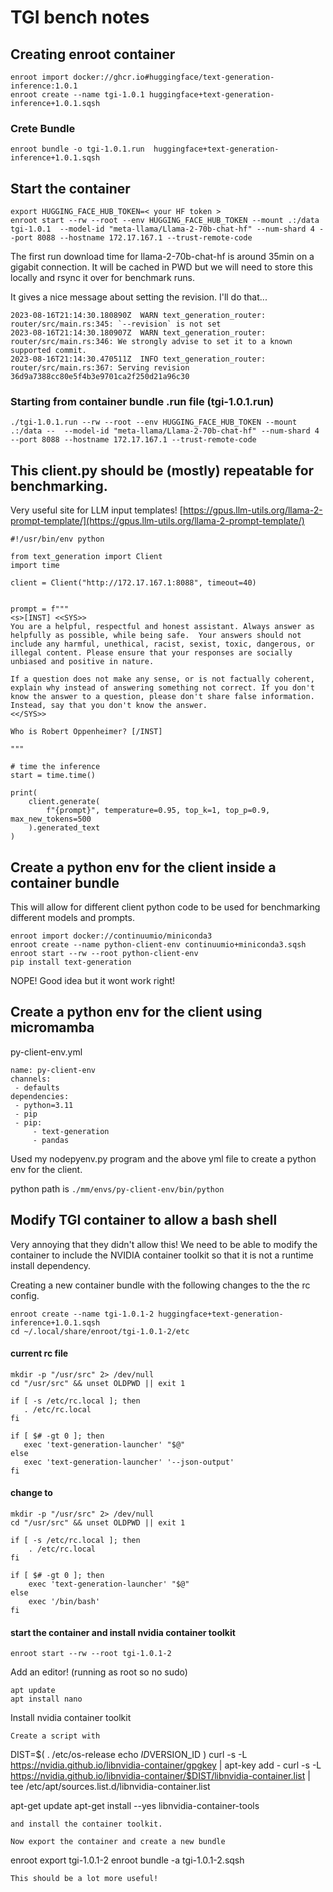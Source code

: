 # TGI bench notes

## Creating enroot container

```
enroot import docker://ghcr.io#huggingface/text-generation-inference:1.0.1
enroot create --name tgi-1.0.1 huggingface+text-generation-inference+1.0.1.sqsh
```
### Crete Bundle
```
enroot bundle -o tgi-1.0.1.run  huggingface+text-generation-inference+1.0.1.sqsh
```

## Start the container

```
export HUGGING_FACE_HUB_TOKEN=< your HF token >
enroot start --rw --root --env HUGGING_FACE_HUB_TOKEN --mount .:/data tgi-1.0.1  --model-id "meta-llama/Llama-2-70b-chat-hf" --num-shard 4 --port 8088 --hostname 172.17.167.1 --trust-remote-code
```

The first run download time for llama-2-70b-chat-hf is around 35min on a gigabit connection. It will be cached in PWD but we will need to store this locally and rsync it over for benchmark runs.

It gives a nice message about setting the revision. I'll do that...
```
2023-08-16T21:14:30.180890Z  WARN text_generation_router: router/src/main.rs:345: `--revision` is not set
2023-08-16T21:14:30.180907Z  WARN text_generation_router: router/src/main.rs:346: We strongly advise to set it to a known supported commit.
2023-08-16T21:14:30.470511Z  INFO text_generation_router: router/src/main.rs:367: Serving revision 36d9a7388cc80e5f4b3e9701ca2f250d21a96c30 
```

### Starting from container bundle .run file (tgi-1.0.1.run)

```
./tgi-1.0.1.run --rw --root --env HUGGING_FACE_HUB_TOKEN --mount .:/data --  --model-id "meta-llama/Llama-2-70b-chat-hf" --num-shard 4 --port 8088 --hostname 172.17.167.1 --trust-remote-code
```

## This client.py should be (mostly) repeatable for benchmarking.

Very useful site for LLM input templates!
[https://gpus.llm-utils.org/llama-2-prompt-template/](https://gpus.llm-utils.org/llama-2-prompt-template/)
```
#!/usr/bin/env python

from text_generation import Client
import time

client = Client("http://172.17.167.1:8088", timeout=40)


prompt = f"""
<s>[INST] <<SYS>>
You are a helpful, respectful and honest assistant. Always answer as helpfully as possible, while being safe.  Your answers should not include any harmful, unethical, racist, sexist, toxic, dangerous, or illegal content. Please ensure that your responses are socially unbiased and positive in nature.

If a question does not make any sense, or is not factually coherent, explain why instead of answering something not correct. If you don't know the answer to a question, please don't share false information. Instead, say that you don't know the answer.
<</SYS>>

Who is Robert Oppenheimer? [/INST]

"""

# time the inference
start = time.time()

print(
    client.generate(
        f"{prompt}", temperature=0.95, top_k=1, top_p=0.9, max_new_tokens=500
    ).generated_text
)
```

## Create a python env for the client inside a container bundle
This will allow for different client python code to be used for benchmarking different models and prompts.

```
enroot import docker://continuumio/miniconda3
enroot create --name python-client-env continuumio+miniconda3.sqsh
enroot start --rw --root python-client-env
pip install text-generation
```
 NOPE! Good idea but it wont work right!

 ## Create a python env for the client using micromamba

py-client-env.yml
 ```
name: py-client-env
channels:
  - defaults
dependencies:
  - python=3.11
  - pip
  - pip:
      - text-generation
      - pandas
 ```

 Used my nodepyenv.py program and the above yml file to create a python env for the client.

 python path is `./mm/envs/py-client-env/bin/python`

 ## Modify TGI container to allow a bash shell
 Very annoying that they didn't allow this! 
 We need to be able to modify the container to include the NVIDIA container toolkit 
 so that it is not a runtime install dependency. 

 Creating a new container bundle with the following changes to the the rc config.

 ```
 enroot create --name tgi-1.0.1-2 huggingface+text-generation-inference+1.0.1.sqsh
 cd ~/.local/share/enroot/tgi-1.0.1-2/etc
 ```
 #### current rc file
 ```
 mkdir -p "/usr/src" 2> /dev/null
cd "/usr/src" && unset OLDPWD || exit 1

if [ -s /etc/rc.local ]; then
    . /etc/rc.local
fi

if [ $# -gt 0 ]; then
    exec 'text-generation-launcher' "$@"
else
    exec 'text-generation-launcher' '--json-output'
fi
```
#### change to 
```
mkdir -p "/usr/src" 2> /dev/null
cd "/usr/src" && unset OLDPWD || exit 1

if [ -s /etc/rc.local ]; then
    . /etc/rc.local
fi

if [ $# -gt 0 ]; then
    exec 'text-generation-launcher' "$@"
else
    exec '/bin/bash'
fi
```
#### start the container and install nvidia container toolkit
```
enroot start --rw --root tgi-1.0.1-2
```
Add an editor! (running as root so no sudo)
```
apt update
apt install nano
```
Install nvidia container toolkit
```
Create a script with
```
  DIST=$(
    . /etc/os-release
    echo $ID$VERSION_ID
  )
  curl -s -L https://nvidia.github.io/libnvidia-container/gpgkey |  apt-key add -
  curl -s -L https://nvidia.github.io/libnvidia-container/$DIST/libnvidia-container.list |
     tee /etc/apt/sources.list.d/libnvidia-container.list

  apt-get update
  apt-get install --yes libnvidia-container-tools
```
and install the container toolkit.

Now export the container and create a new bundle
```
enroot export tgi-1.0.1-2
enroot bundle -a tgi-1.0.1-2.sqsh
```
This should be a lot more useful!

